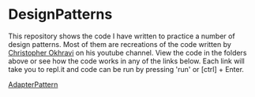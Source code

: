 # DesignPatterns

This repository shows the code I have written to practice a number of design patterns. Most of them are recreations of the code written by [Christopher Okhravi](https://www.youtube.com/watch?v=v9ejT8FO-7I&list=PLrhzvIcii6GNjpARdnO4ueTUAVR9eMBpc) on his youtube channel. View the code in the folders above or see how the code works in any of the links below. Each link will take you to repl.it and code can be run by pressing 'run' or \[ctrl\] + Enter.

[AdapterPattern](https://repl.it/@dukies_2000/AdapterPattern)
